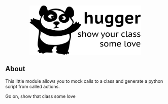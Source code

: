<p align="center">
  <img src="https://raw.githubusercontent.com/wardsimon/ClassHugger/master/misc/ClassHuggerHorizontal.png" width="350px"/>
</p>

## About

This little module allows you to mock calls to a class and generate a python script from called actions.

Go on, show that class some love
